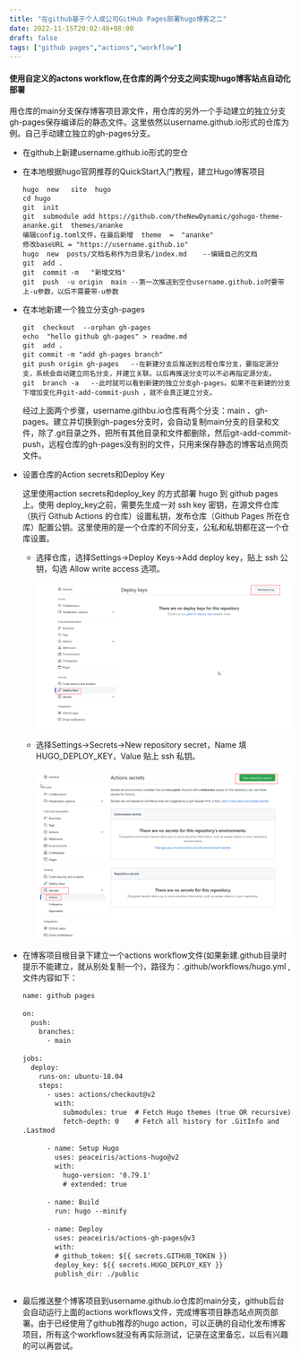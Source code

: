 ```yaml
---
title: "在github基于个人或公司GitHub Pages部署hugo博客之二"
date: 2022-11-15T20:02:48+08:00
draft: false
tags: ["github pages","actions","workflow"]
---
```


#### 使用自定义的actons workflow,在仓库的两个分支之间实现hugo博客站点自动化部署

用仓库的main分支保存博客项目源文件，用仓库的另外一个手动建立的独立分支gh-pages保存编译后的静态文件。这里依然以username.github.io形式的仓库为例。自己手动建立独立的gh-pages分支。

* 在github上新建username.github.io形式的空仓

* 在本地根据hugo官网推荐的QuickStart入门教程，建立Hugo博客项目

  ~~~·
  hugo  new   site  hugo
  cd hugo 
  git  init
  git  submodule add https://github.com/theNewDynamic/gohugo-theme-ananke.git  themes/ananke
  编辑config.toml文件，在最后新增  theme  =  "ananke"
  修改baseURL = "https://username.github.io"
  hugo  new  posts/文档名称作为目录名/index.md    --编辑自己的文档
  git  add .
  git  commit -m   "新增文档"
  git  push  -u origin  main --第一次推送到空仓username.github.io时要带上-u参数，以后不需要带-u参数
  ~~~
  
* 在本地新建一个独立分支gh-pages

  ~~~
  git  checkout  --orphan gh-pages
  echo  "hello github gh-pages" > readme.md 
  git  add .
  git commit -m "add gh-pages branch"
  git push origin gh-pages   --在新建分支后推送到远程仓库分支，要指定源分支，系统会自动建立同名分支，并建立关联。以后再推送分支可以不必再指定源分支。
  git  branch -a   --此时就可以看到新建的独立分支gh-pages。如果不在新建的分支下增加变化并git-add-commit-push ，就不会真正建立分支。
  ~~~

  经过上面两个步骤，username.githbu.io仓库有两个分支：main 、gh-pages。建立并切换到gh-pages分支时，会自动复制main分支的目录和文件，除了.git目录之外，把所有其他目录和文件都删除，然后git-add-commit-push，远程仓库的gh-pages没有别的文件，只用来保存静态的博客站点网页文件。

* 设置仓库的Action secrets和Deploy Key

  这里使用action secrets和deploy_key 的方式部署 hugo 到 github pages 上。使用 deploy_key之前，需要先生成一对 ssh key 密钥，在源文件仓库（执行 Github Actions 的仓库）设置私钥，发布仓库（Github Pages 所在仓库）配置公钥。这里使用的是一个仓库的不同分支，公私和私钥都在这一个仓库设置。

  * 选择仓库，选择Settings->Deploy Keys->Add deploy key，贴上 ssh 公钥，勾选 Allow write access 选项。

    ![](image/add-deploy-key.png)

  * 选择Settings->Secrets->New repository secret，Name 填 HUGO_DEPLOY_KEY，Value 贴上 ssh 私钥。

    ![](image/New-Repository-Secrets.png)

* 在博客项目根目录下建立一个actions  workflow文件(如果新建.github目录时提示不能建立，就从别处复制一个)，路径为：.github/workflows/hugo.yml  ,文件内容如下：

  ~~~
  name: github pages
  
  on:
    push:
      branches:
        - main  
  
  jobs:
    deploy:
      runs-on: ubuntu-18.04
      steps:
        - uses: actions/checkout@v2
          with:
            submodules: true  # Fetch Hugo themes (true OR recursive)
            fetch-depth: 0    # Fetch all history for .GitInfo and .Lastmod
  
        - name: Setup Hugo
          uses: peaceiris/actions-hugo@v2
          with:
            hugo-version: '0.79.1'
            # extended: true
  
        - name: Build
          run: hugo --minify
  
        - name: Deploy
          uses: peaceiris/actions-gh-pages@v3
          with:
          # github_token: ${{ secrets.GITHUB_TOKEN }}
          deploy_key: ${{ secrets.HUGO_DEPLOY_KEY }}
          publish_dir: ./public
         
  ~~~

* 最后推送整个博客项目到username.github.io仓库的main分支，github后台会自动运行上面的actions workflows文件，完成博客项目静态站点网页部署。由于已经使用了github推荐的hugo action，可以正确的自动化发布博客项目，所有这个workflows就没有再实际测试，记录在这里备忘，以后有兴趣的可以再尝试。

